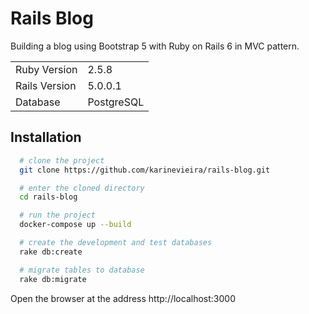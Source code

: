 
# Rails Blog

Building a blog using Bootstrap 5 with Ruby on Rails 6 in MVC pattern.

|               |            |
|---------------|------------|
| Ruby Version  | 2.5.8      |
| Rails Version | 5.0.0.1    |
| Database      | PostgreSQL |



## Installation

```bash
  # clone the project
  git clone https://github.com/karinevieira/rails-blog.git

  # enter the cloned directory
  cd rails-blog

  # run the project
  docker-compose up --build

  # create the development and test databases
  rake db:create

  # migrate tables to database
  rake db:migrate
```
Open the browser at the address http://localhost:3000 
    
